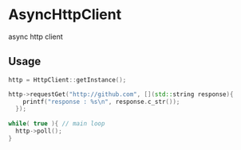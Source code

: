 AsyncHttpClient
===============

async http client


Usage
------
```C++
http = HttpClient::getInstance();

http->requestGet("http://github.com", [](std::string response){
    printf("response : %s\n", response.c_str());
  });
  
while( true ){ // main loop
  http->poll();
}
```

